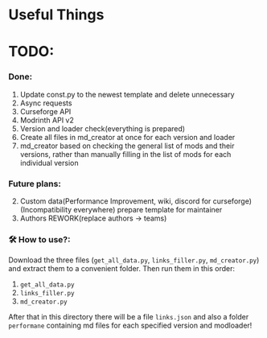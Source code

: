 # Useful Things

# TODO:
### Done:

1. Update const.py to the newest template and delete unnecessary
2. Async requests
3. Curseforge API
4. Modrinth API v2
5. Version and loader check(everything is prepared)
6. Create all files in md_creator at once for each version and loader
7. md_creator based on checking the general list of mods and their versions, rather than manually filling in the list of mods for each individual version


### Future plans:
2. Custom data(Performance Improvement, wiki, discord for curseforge)(Incompatibility everywhere)
prepare template for maintainer
4. Authors REWORK(replace authors -> teams)

### 🛠️ How to use?:
Download the three files (``get_all_data.py``, ``links_filler.py``, ``md_creator.py``) and extract them to a convenient folder.
Then run them in this order:
1. ``get_all_data.py``
2. ``links_filler.py``
3. ``md_creator.py``

After that in this directory there will be a file ``links.json`` and also a folder ``performane`` containing md files for each specified version and modloader!
